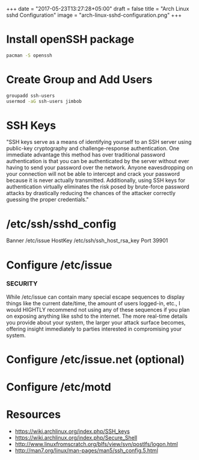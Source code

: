 +++
date = "2017-05-23T13:27:28+05:00"
draft = false
title = "Arch Linux sshd Configuration"
image = "arch-linux-sshd-configuration.png"
+++

# Install openSSH package

``` zsh
pacman -S openssh
```


# Create Group and Add Users

``` zsh
groupadd ssh-users
usermod -aG ssh-users jimbob
```


# SSH Keys

"SSH keys serve as a means of identifying yourself to an SSH server using public-key cryptography and challenge-response authentication. One immediate advantage this method has over traditional password authentication is that you can be authenticated by the server without ever having to send your password over the network. Anyone eavesdropping on your connection will not be able to intercept and crack your password because it is never actually transmitted. Additionally, using SSH keys for authentication virtually eliminates the risk posed by brute-force password attacks by drastically reducing the chances of the attacker correctly guessing the proper credentials."


# /etc/ssh/sshd_config

Banner /etc/issue
HostKey /etc/ssh/ssh_host_rsa_key
Port 39901


# Configure /etc/issue

### SECURITY ###
While /etc/issue can contain many special escape sequences to display things like the current date/time, the amount of users logged-in, etc., I would HIGHTLY recommend not using any of these sequences if you plan on exposing anything like sshd to the internet. The more real-time details you provide about your system, the larger your attack surface becomes, offering insight immediately to parties interested in compromising your system.

# Configure /etc/issue.net (optional)

# Configure /etc/motd



# Resources

* https://wiki.archlinux.org/index.php/SSH_keys
* https://wiki.archlinux.org/index.php/Secure_Shell
* http://www.linuxfromscratch.org/blfs/view/svn/postlfs/logon.html
* http://man7.org/linux/man-pages/man5/ssh_config.5.html
